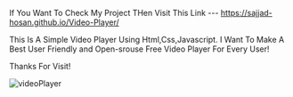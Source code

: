
If You Want To Check My Project THen Visit This Link --- https://sajjad-hosan.github.io/Video-Player/

This Is A Simple Video Player Using Html,Css,Javascript.
I Want To Make A Best User Friendly and Open-srouse Free Video Player For Every User!

Thanks For Visit!

![videoPlayer](https://github.com/Sajjad-Hosan/Video-Player/assets/132983594/86269549-d752-477c-b945-bb1fb526d753)
